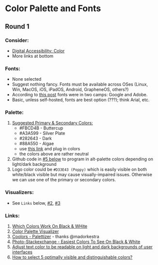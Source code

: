 # Color Palette and Fonts

## Round 1

### Consider:
- [Digital Accessibility: Color](https://dap.berkeley.edu/learn/accessibility-basics/color)
- More links at bottom

### **__Fonts:__**
- None selected
- Suggest nothing fancy. Fonts must be available across OSes (Linux, Win, MacOS, iOS, iPadOS, Android, GrapheneOS, others?)
- According to [this post](https://almanac.httparchive.org/en/2024/fonts#hosting-and-services) fonts were in two camps: Google and Adobe.
- Basic, unless self-hosted, fonts are best option (???); think Arial, etc.

### **__Palette:__**
1. [Suggested Primary & Secondary Colors:]( https://github.com/st8tikratio/Uselessness/blob/main/papers/screens/palette-1-collective.png) 
    - #FBCD4B - Buttercup
    - #A3A599 - Silver Plate
    - #282643 - Dark
    - #88A550 - Algae
    - use [this link](https://reallybigshoe.co.uk/visualiser/index.html) and plug in colors
    - the colors above are rather neutral
2. Github code in [#5 below](https://mixable.blog/adjust-text-color-to-be-readable-on-light-and-dark-backgrounds-of-user-interfaces/) to program in alt-palette colors depending on light/dark background
3. Logo color could be `#D33E43 (Poppy)` which is easily visible on both white/black visible but may cause visually-impaired issues. Otherwise we can use one of the primary or secondary colors.

### **__Visualizers:__**
- See `Links` below, [#2](https://reallybigshoe.co.uk/visualiser/index.html), [#3](https://coolors.co/577590-f3ca40-f2a541-f08a4b-d78a76)

### **__Links:__**
1. [Which Colors Work On Black & WHite](https://dev.to/finnhvman/which-colors-look-good-on-black-and-white-2pe6)
2. [Color Palette Visualizer](https://reallybigshoe.co.uk/visualiser/index.html)
3. [Coolors - Palettizer](https://coolors.co/577590-f3ca40-f2a541-f08a4b-d78a76) - thanks @madorkestra 
4. [Photo-Stackexchange - Easiest Colors To See On Black & White](https://photo.stackexchange.com/questions/59182/what-is-the-easiest-color-to-see-on-black-and-white)
5. [Adjust text color to be readable on light and dark backgrounds of user interfaces](https://mixable.blog/adjust-text-color-to-be-readable-on-light-and-dark-backgrounds-of-user-interfaces/)
6. [How to select 5 optimally visible and distinguishable colors?](https://graphicdesign.stackexchange.com/questions/38267/how-to-select-5-optimally-visible-and-distinguishable-colors)
